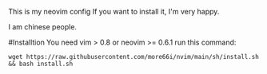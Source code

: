 This is my neovim config
If you want to install it, I'm very happy.

I am chinese people.

#Installtion
You need vim > 0.8 or neovim >= 0.6.1
run this command:

`
wget https://raw.githubusercontent.com/more66i/nvim/main/sh/install.sh && bash install.sh
`
